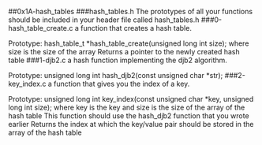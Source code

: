 ##0x1A-hash_tables
###hash_tables.h
The prototypes of all your functions should be included in your header file called hash_tables.h
###0-hash_table_create.c 
a function that creates a hash table.

Prototype: hash_table_t *hash_table_create(unsigned long int size);
where size is the size of the array
Returns a pointer to the newly created hash table
###1-djb2.c
a hash function implementing the djb2 algorithm.

Prototype: unsigned long int hash_djb2(const unsigned char *str);
###2-key_index.c
 a function that gives you the index of a key.

Prototype: unsigned long int key_index(const unsigned char *key, unsigned long int size);
where key is the key
and size is the size of the array of the hash table
This function should use the hash_djb2 function that you wrote earlier
Returns the index at which the key/value pair should be stored in the array of the hash table

